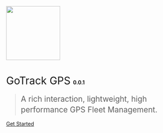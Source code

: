 <img src="https://img.alicdn.com/tfs/TB1kCs_er_I8KJjy1XaXXbsxpXa-419-495.png" width="146px">

# <span style="font-weight:400;">GoTrack GPS</span> <span style="font-size:14px">0.0.1</span>

> <span style="line-height:1.8rem;font-weight:400;font-size:1.3rem">A rich interaction, lightweight, high performance GPS Fleet Management.<span>

[Get Started](modules/get-started/)

